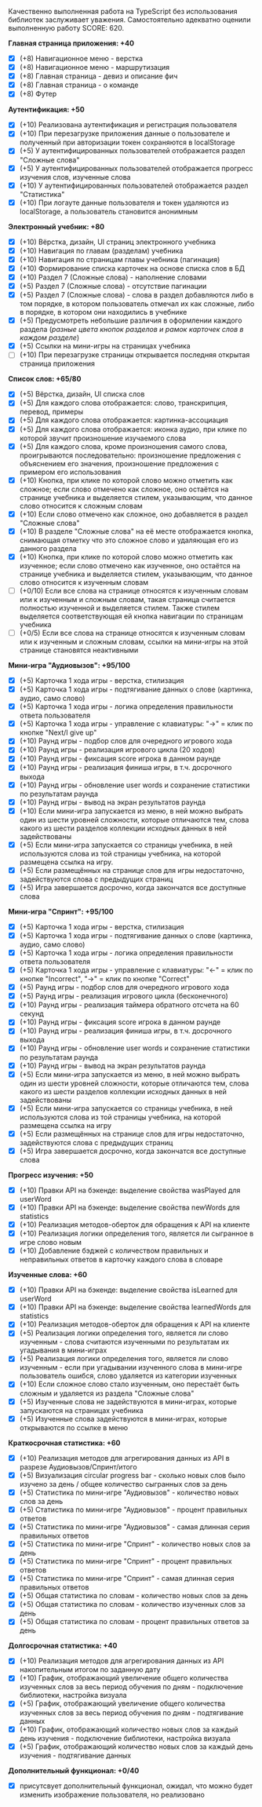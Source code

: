 Качественно выполненная работа на TypeScript без использования библиотек заслуживает уважения. 
Самостоятельно адекватно оценили выполненную работу
SCORE: 620.

**Главная страница приложения: +40**
 - [x] (+8) Навигационное меню - верстка
 - [x] (+8) Навигационное меню - маршрутизация
 - [x] (+8) Главная страница - девиз и описание фич
 - [x] (+8) Главная страница - о команде
 - [x] (+8) Футер

**Аутентификация: +50**
 - [x] (+10) Реализована аутентификация и регистрация пользователя
 - [x] (+10) При перезагрузке приложения данные о пользователе и полученный при авторизации токен сохраняются в localStorage
 - [x] (+5) У аутентифицированных пользователей отображается раздел "Сложные слова"
 - [x] (+5) У аутентифицированных пользователей отображается прогресс изучения слов, изученные слова
 - [x] (+10) У аутентифицированных пользователей отображается раздел "Статистика" 
 - [x] (+10) При логауте данные пользователя и токен удаляются из localStorage, а пользователь становится анонимным

**Электронный учебник: +80**
 - [x] (+10) Вёрстка, дизайн, UI страниц электронного учебника
 - [x] (+10) Навигация по главам (разделам) учебника
 - [x] (+10) Навигация по страницам главы учебника (пагинация)
 - [x] (+10) Формирование списка карточек на основе списка слов в БД
 - [x] (+10) Раздел 7 (Сложные слова) - наполнение словами
 - [x] (+5) Раздел 7 (Сложные слова) - отсутствие пагинации
 - [x] (+5) Раздел 7 (Сложные слова) - слова в раздел добавляются либо в том порядке, в котором пользователь отмечал их как сложные, либо в порядке, в котором они находились в учебнике
 - [x] (+5) Предусмотреть небольшие различия в оформлении каждого раздела (_разные цвета кнопок разделов и рамок карточек слов в каждом разделе_)
 - [x] (+5) Ссылки на мини-игры на страницах учебника
 - [ ] (+10) При перезагрузке страницы открывается последняя открытая страница приложения 

**Список слов: +65/80**
 - [x] (+5) Вёрстка, дизайн, UI списка слов
 - [x] (+5) Для каждого слова отображается: слово, транскрипция, перевод, примеры
 - [x] (+5) Для каждого слова отображается: картинка-ассоциация
 - [x] (+5) Для каждого слова отображается: иконка аудио, при клике по которой звучит произношение изучаемого слова
 - [x] (+5) Для каждого слова, кроме произношения самого слова, проигрываются последовательно: произношение предложения с объяснением его значения, произношение предложения с примером его использования
 - [x] (+10) Кнопка, при клике по которой слово можно отметить как сложное; если слово отмечено как сложное, оно остаётся на странице учебника и выделяется стилем, указывающим, что данное слово относится к сложным словам
 - [x] (+10) Если слово отмечено как сложное, оно добавляется в раздел "Сложные слова"
 - [x] (+10) В разделе "Сложные слова" на её месте отображается кнопка, снимающая отметку что это сложное слово и удаляющая его из данного раздела
 - [x] (+10) Кнопка, при клике по которой слово можно отметить как изученное; если слово отмечено как изученное, оно остаётся на странице учебника и выделяется стилем, указывающим, что данное слово относится к изученным словам
 - [ ]  (+0/10) Если все слова на странице относятся к изученным словам или к изученным и сложным словам, такая страница считается полностью изученной и выделяется стилем. Также стилем выделяется соответствующая ей кнопка навигации по страницам учебника
 - [ ] (+0/5) Если все слова на странице относятся к изученным словам или к изученным и сложным словам, ссылки на мини-игры на этой странице становятся неактивными

**Мини-игра "Аудиовызов": +95/100**
 - [x] (+5) Карточка 1 хода игры - верстка, стилизация
 - [x] (+5) Карточка 1 хода игры - подтягивание данных о слове (картинка, аудио, само слово)
 - [x] (+5) Карточка 1 хода игры - логика определения правильности ответа пользователя
 - [x] (+5) Карточка 1 хода игры - управление с клавиатуры: "→" = клик по кнопке "Next/I give up" 
 - [x] (+10) Раунд игры - подбор слов для очередного игрового хода
 - [x] (+10) Раунд игры - реализация игрового цикла (20 ходов)
 - [x] (+10) Раунд игры - фиксация score игрока в данном раунде
 - [x] (+10) Раунд игры - реализация финиша игры, в т.ч. досрочного выхода
 - [x] (+10) Раунд игры - обновление user words и сохранение статистики по результатам раунда
 - [x] (+10) Раунд игры - вывод на экран результатов раунда
 - [x] (+10) Если мини-игра запускается из меню, в ней можно выбрать один из шести уровней сложности, которые отличаются тем, слова какого из шести разделов коллекции исходных данных в ней задействованы
 - [x] (+5) Если мини-игра запускается со страницы учебника, в ней используются слова из той страницы учебника, на которой размещена ссылка на игру.
 - [x] (+5) Если размещённых на странице слов для игры недостаточно, задействуются слова с предыдущих страниц
 - [x] (+5) Игра завершается досрочно, когда закончатся все доступные слова

**Мини-игра "Спринт": +95/100**
 - [x] (+5) Карточка 1 хода игры - верстка, стилизация
 - [x] (+5) Карточка 1 хода игры - подтягивание данных о слове (картинка, аудио, само слово)
 - [x] (+5) Карточка 1 хода игры - логика определения правильности ответа пользователя
 - [x] (+5) Карточка 1 хода игры - управление с клавиатуры: "←" = клик по кнопке "Incorrect", "→" = клик по кнопке "Correct" 
 - [x] (+5) Раунд игры - подбор слов для очередного игрового хода
 - [x] (+5) Раунд игры - реализация игрового цикла (бесконечного)
 - [x] (+10) Раунд игры - реализация таймера обратного отсчета на 60 секунд
 - [x] (+10) Раунд игры - фиксация score игрока в данном раунде
 - [x] (+10) Раунд игры - реализация финиша игры, в т.ч. досрочного выхода
 - [x] (+10) Раунд игры - обновление user words и сохранение статистики по результатам раунда
 - [x] (+10) Раунд игры - вывод на экран результатов раунда
 - [x] (+5) Если мини-игра запускается из меню, в ней можно выбрать один из шести уровней сложности, которые отличаются тем, слова какого из шести разделов коллекции исходных данных в ней задействованы
 - [x] (+5) Если мини-игра запускается со страницы учебника, в ней используются слова из той страницы учебника, на которой размещена ссылка на игру
 - [x] (+5) Если размещённых на странице слов для игры недостаточно, задействуются слова с предыдущих страниц
 - [x] (+5) Игра завершается досрочно, когда закончатся все доступные слова

**Прогресс изучения: +50**
 - [x] (+10) Правки API на бэкенде: выделение свойства wasPlayed для userWord
 - [x] (+10) Правки API на бэкенде: выделение свойства newWords для statistics
 - [x] (+10) Реализация методов-оберток для обращения к API на клиенте
 - [x] (+10) Реализация логики определения того, является ли сыгранное в игре слово новым 
 - [x] (+10) Добавление бэджей с количеством правильных и неправильных ответов в карточку каждого слова в словаре

**Изученные слова: +60**
 - [x] (+10) Правки API на бэкенде: выделение свойства isLearned для userWord
 - [x] (+10) Правки API на бэкенде: выделение свойства learnedWords для statistics
 - [x] (+10) Реализация методов-оберток для обращения к API на клиенте
 - [x] (+5) Реализация логики определения того, является ли слово изученным - слова считаются изученными по результатам их угадывания в мини-играх
 - [x] (+5) Реализация логики определения того, является ли слово изученным - если при угадывании изученного слова в мини-игре пользователь ошибся, слово удаляется из категории изученных
 - [x] (+10) Если сложное слово стало изученным, оно перестаёт быть сложным и удаляется из раздела "Сложные слова"
 - [x] (+5) Изученные слова не задействуются в мини-играх, которые запускаются на страницах учебника
 - [x] (+5) Изученные слова задействуются в мини-играх, которые открываются по ссылке в меню

**Краткосрочная статистика: +60**
 - [x] (+10) Реализация методов для агрегирования данных из API в разрезе Аудиовызов/Спринт/итого
 - [x] (+5) Визуализация circular progress bar - сколько новых слов было изучено за день / общее количество сыгранных слов за день
 - [x] (+5) Статистика по мини-игре "Аудиовызов" - количество новых слов за день
 - [x] (+5) Статистика по мини-игре "Аудиовызов" - процент правильных ответов
 - [x] (+5) Статистика по мини-игре "Аудиовызов" - самая длинная серия правильных ответов
 - [x] (+5) Статистика по мини-игре "Спринт" - количество новых слов за день
 - [x] (+5) Статистика по мини-игре "Спринт" - процент правильных ответов
 - [x] (+5) Статистика по мини-игре "Спринт" - самая длинная серия правильных ответов
 - [x] (+5) Общая статистика по словам - количество новых слов за день
 - [x] (+5) Общая статистика по словам - количество изученных слов за день
 - [x] (+5) Общая статистика по словам - процент правильных ответов за день

**Долгосрочная статистика: +40**
 - [x] (+10) Реализация методов для агрегирования данных из API накопительным итогом по заданную дату
 - [x] (+10) График, отображающий увеличение общего количества изученных слов за весь период обучения по дням - подключение библиотеки, настройка визуала
 - [x] (+5) График, отображающий увеличение общего количества изученных слов за весь период обучения по дням - подтягивание данных
 - [x] (+10) График, отображающий количество новых слов за каждый день изучения - подключение библиотеки, настройка визуала
 - [x] (+5) График, отображающий количество новых слов за каждый день изучения - подтягивание данных

**Дополнительный функционал: +0/40**
 - [x] присутсвует дополнительный функционал, ожидал, что можно будет изменить изображение пользователя, но реализовано